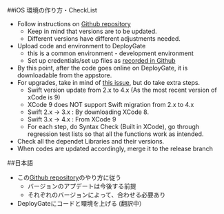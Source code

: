 ##iOS 環境の作り方・CheckList

- Follow instructions on [Github repository](https://github.com/oz-sysb/ikra)
    - Keep in mind that versions are to be updated. 
    - Different versions have different adjustments needed.
- Upload code and environment to DeployGate 
    - this is a common environment - development environment
    - Set up credentials/set up files as [recorded in Github](https://github.com/oz-sysb/wasabi/issues/1373)
- By this point, after the code goes online on DeployGate, it is downloadable from the appstore.
- For upgrades, take in mind of [this issue](https://github.com/oz-sysb/ikra/issues/94), but do take extra steps.
    - Swift version update from 2.x to 4.x (As the most recent version of xCode is 9)
    - XCode 9 does NOT support Swift migration from 2.x to 4.x
    - Swift 2.x -> 3.x : By downloading XCode 8.
    - Swift 3.x -> 4.x : From XCode 9
    - For each step, do Syntax Check (Built in XCode), go through regression test lists so that all the functions work as intended.
- Check all the dependet Libraries and their versions.
- When codes are updated accordingly, merge it to the release branch

##日本語
- この[Github repository](https://github.com/oz-sysb/ikra)のやり方に従う
    - バージョンのアプデートは今後する前提
    - それぞれのバージョンによって、合わせる必要あり
- DeployGateにコードと環境を上げる
(翻訳中） 